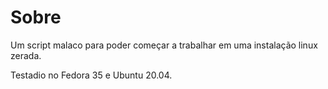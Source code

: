 # Sobre

Um script malaco para poder começar a trabalhar em uma instalação linux zerada.

Testadio no Fedora 35 e Ubuntu 20.04.